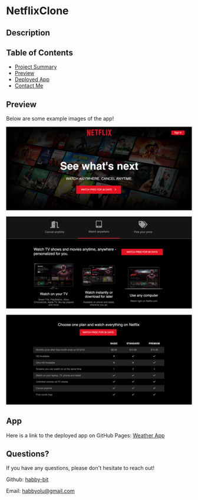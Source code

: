 # NetflixClone

## Description

## Table of Contents

-   [Project Summary](#description)
-   [Preview](#preview)
-   [Deployed App](#app)
-   [Contact Me](#questions)

## Preview

Below are some example images of the app!

![Neflix Clone Still Example #1](img/NetflixCloneSH_3.png)

![Neflix Clone Still Example #2](img/NetflixCloneSH_1.png)

![Neflix Clone Still Example #3](img/NetflixCloneSH_2.png)

## App

Here is a link to the deployed app on GitHub Pages:
[Weather App](https://habby-bit.github.io/NetflixClone/)

## Questions?

If you have any questions, please don't hesitate to reach out!

Github: [habby-bit](https://github.com/habby-bit)

Email: [habbyolu@gmail.com](habbyolu@gmail.com)
